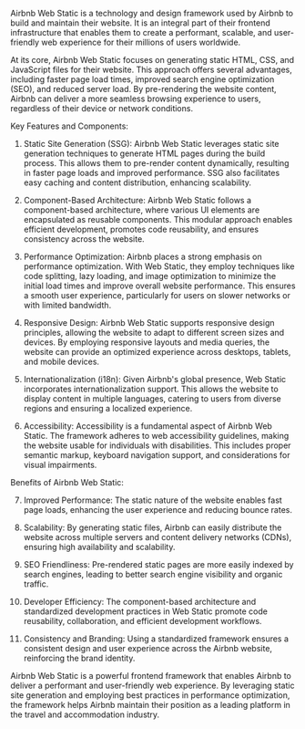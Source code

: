 Airbnb Web Static is a technology and design framework used by Airbnb to build and maintain their website. It is an integral part of their frontend infrastructure that enables them to create a performant, scalable, and user-friendly web experience for their millions of users worldwide.

At its core, Airbnb Web Static focuses on generating static HTML, CSS, and JavaScript files for their website. This approach offers several advantages, including faster page load times, improved search engine optimization (SEO), and reduced server load. By pre-rendering the website content, Airbnb can deliver a more seamless browsing experience to users, regardless of their device or network conditions.

Key Features and Components:

1. Static Site Generation (SSG):
   Airbnb Web Static leverages static site generation techniques to generate HTML pages during the build process. This allows them to pre-render content dynamically, resulting in faster page loads and improved performance. SSG also facilitates easy caching and content distribution, enhancing scalability.

2. Component-Based Architecture:
   Airbnb Web Static follows a component-based architecture, where various UI elements are encapsulated as reusable components. This modular approach enables efficient development, promotes code reusability, and ensures consistency across the website.

3. Performance Optimization:
   Airbnb places a strong emphasis on performance optimization. With Web Static, they employ techniques like code splitting, lazy loading, and image optimization to minimize the initial load times and improve overall website performance. This ensures a smooth user experience, particularly for users on slower networks or with limited bandwidth.

4. Responsive Design:
   Airbnb Web Static supports responsive design principles, allowing the website to adapt to different screen sizes and devices. By employing responsive layouts and media queries, the website can provide an optimized experience across desktops, tablets, and mobile devices.

5. Internationalization (i18n):
   Given Airbnb's global presence, Web Static incorporates internationalization support. This allows the website to display content in multiple languages, catering to users from diverse regions and ensuring a localized experience.

6. Accessibility:
   Accessibility is a fundamental aspect of Airbnb Web Static. The framework adheres to web accessibility guidelines, making the website usable for individuals with disabilities. This includes proper semantic markup, keyboard navigation support, and considerations for visual impairments.

Benefits of Airbnb Web Static:

7. Improved Performance: The static nature of the website enables fast page loads, enhancing the user experience and reducing bounce rates.

8. Scalability: By generating static files, Airbnb can easily distribute the website across multiple servers and content delivery networks (CDNs), ensuring high availability and scalability.

9. SEO Friendliness: Pre-rendered static pages are more easily indexed by search engines, leading to better search engine visibility and organic traffic.

10. Developer Efficiency: The component-based architecture and standardized development practices in Web Static promote code reusability, collaboration, and efficient development workflows.

11. Consistency and Branding: Using a standardized framework ensures a consistent design and user experience across the Airbnb website, reinforcing the brand identity.

Airbnb Web Static is a powerful frontend framework that enables Airbnb to deliver a performant and user-friendly web experience. By leveraging static site generation and employing best practices in performance optimization, the framework helps Airbnb maintain their position as a leading platform in the travel and accommodation industry.
